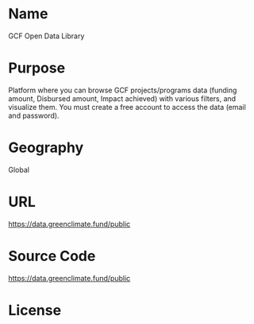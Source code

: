 # Name

GCF Open Data Library

# Purpose

Platform where you can browse GCF projects/programs data (funding amount, Disbursed amount, Impact achieved) with various filters, and visualize them. You must create a free account to access the data (email and password).

# Geography

Global

# URL

https://data.greenclimate.fund/public

# Source Code

https://data.greenclimate.fund/public

# License
